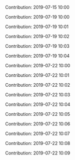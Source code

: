 Contribution: 2019-07-15 10:00

Contribution: 2019-07-19 10:00

Contribution: 2019-07-19 10:01

Contribution: 2019-07-19 10:02

Contribution: 2019-07-19 10:03

Contribution: 2019-07-19 10:04

Contribution: 2019-07-22 10:00

Contribution: 2019-07-22 10:01

Contribution: 2019-07-22 10:02

Contribution: 2019-07-22 10:03

Contribution: 2019-07-22 10:04

Contribution: 2019-07-22 10:05

Contribution: 2019-07-22 10:06

Contribution: 2019-07-22 10:07

Contribution: 2019-07-22 10:08

Contribution: 2019-07-22 10:09

